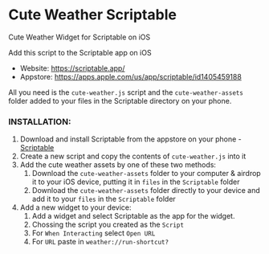 # Cute Weather Scriptable
Cute Weather Widget for Scriptable on iOS

Add this script to the Scriptable app on iOS 
- Website: https://scriptable.app/
- Appstore: https://apps.apple.com/us/app/scriptable/id1405459188

All you need is the `cute-weather.js` script and the `cute-weather-assets` folder added to your files in the Scriptable directory on your phone.

### INSTALLATION:
1. Download and install Scriptable from the appstore on your phone - [Scriptable](https://apps.apple.com/us/app/scriptable/id1405459188)
2. Create a new script and copy the contents of `cute-weather.js` into it
3. Add the cute weather assets by one of these two methods:
   1. Download the `cute-weather-assets` folder to your computer & airdrop it to your iOS device, putting it in `files` in the `Scriptable` folder
   2. Download the `cute-weather-assets` folder directly to your device and add it to your `files` in the `Scriptable` folder
4. Add a new widget to your device:
   1. Add a widget and select Scriptable as the app for the widget.
   2. Chossing the script you created as the `Script`
   3. For `When Interacting` select `Open URL`
   4. For `URL` paste in `weather://run-shortcut?`
